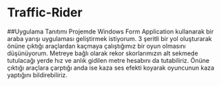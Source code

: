 # Traffic-Rider
##Uygulama Tanıtımı
Projemde Windows Form Application kullanarak bir araba yarışı uygulaması geliştirmek istiyorum. 3 şeritli bir yol oluşturarak
önüne çıktığı araçlardan kaçmaya çalıştığımız bir oyun olmasını düşünüyorum. Metreye bağlı olarak rekor skorlarımızın alt sekmede tutulacağı yerde
hız ve anlık gidilen metre hesabını da tutabiliriz. Önüne çıktığı araçlara çarptığı anda ise kaza ses efekti koyarak oyuncunun kaza yaptığını bildirebiliriz.

